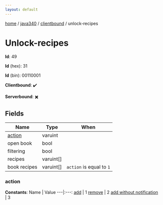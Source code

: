 ```yaml
---
layout: default
---
```


[home](/)  /  [java340](/protocol/java340)  /  [clientbound](/protocol/java340/clientbound)  /  unlock-recipes

# Unlock-recipes

**Id**: 49

**Id** (hex): 31

**Id** (bin): 00110001

**Clientbound**: ✔️

**Serverbound**: ✖️

## Fields

Name | Type | When
---|---|:---:
[action](#action) | varuint | 
open book | bool | 
filtering | bool | 
recipes | varuint[] | 
book recipes | varuint[] | <code>action</code> is equal to <code>1 |  | action</code> is equal to <code>3</code>

### action

**Constants**:
Name | Value
---|:---:
[add](action_add) | 1
[remove](action_remove) | 2
[add without notification](action_add-without-notification) | 3

